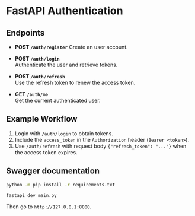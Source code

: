 # FastAPI Authentication

## Endpoints

- **POST `/auth/register`**
   Create an user account.

- **POST `/auth/login`**  
   Authenticate the user and retrieve tokens.

- **POST `/auth/refresh`**  
   Use the refresh token to renew the access token.

- **GET `/auth/me`**  
   Get the current authenticated user.

## Example Workflow

1. Login with `/auth/login` to obtain tokens.
2. Include the `access_token` in the `Authorization` header (`Bearer <token>`).
3. Use `/auth/refresh` with request body `{"refresh_token": "..."}` when the access token expires.

## Swagger documentation

```sh
python -m pip install -r requirements.txt

fastapi dev main.py
```

Then go to `http://127.0.0.1:8000`.
